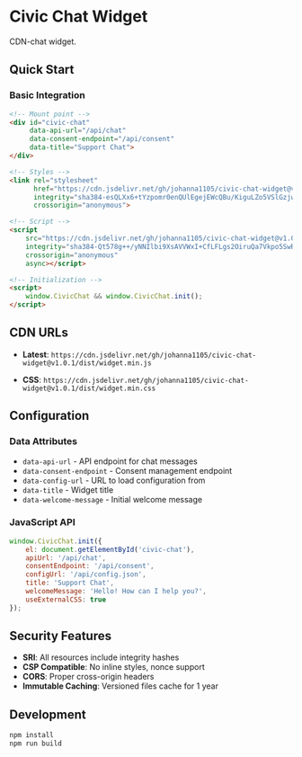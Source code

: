 # Civic Chat Widget

CDN-chat widget.

## Quick Start

### Basic Integration

```html
<!-- Mount point -->
<div id="civic-chat" 
     data-api-url="/api/chat" 
     data-consent-endpoint="/api/consent"
     data-title="Support Chat">
</div>

<!-- Styles -->
<link rel="stylesheet" 
      href="https://cdn.jsdelivr.net/gh/johanna1105/civic-chat-widget@v1.0.1/dist/widget.min.css"
      integrity="sha384-esQLXx6+tYzpomr0enQUlEgejEWcQBu/KiguLZo5VSlGzjweHs3HpVeisnAlfFEt"
      crossorigin="anonymous">

<!-- Script -->
<script 
    src="https://cdn.jsdelivr.net/gh/johanna1105/civic-chat-widget@v1.0.1/dist/widget.min.js"
    integrity="sha384-Qt578g++/yNNIlbi9XsAVVWxI+CfLFLgs2OiruQa7Vkpo5SwRrKXTB+PqnsheVnu"
    crossorigin="anonymous" 
    async></script>

<!-- Initialization -->
<script>
    window.CivicChat && window.CivicChat.init();
</script>
```

## CDN URLs

- **Latest**: `https://cdn.jsdelivr.net/gh/johanna1105/civic-chat-widget@v1.0.1/dist/widget.min.js`

- **CSS**: `https://cdn.jsdelivr.net/gh/johanna1105/civic-chat-widget@v1.0.1/dist/widget.min.css`

## Configuration

### Data Attributes
- `data-api-url` - API endpoint for chat messages
- `data-consent-endpoint` - Consent management endpoint
- `data-config-url` - URL to load configuration from
- `data-title` - Widget title
- `data-welcome-message` - Initial welcome message

### JavaScript API
```javascript
window.CivicChat.init({
    el: document.getElementById('civic-chat'),
    apiUrl: '/api/chat',
    consentEndpoint: '/api/consent',
    configUrl: '/api/config.json',
    title: 'Support Chat',
    welcomeMessage: 'Hello! How can I help you?',
    useExternalCSS: true 
});
```

## Security Features

- **SRI**: All resources include integrity hashes
- **CSP Compatible**: No inline styles, nonce support
- **CORS**: Proper cross-origin headers
- **Immutable Caching**: Versioned files cache for 1 year

## Development

```bash
npm install
npm run build
```

